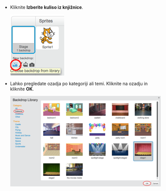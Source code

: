 + Kliknite **Izberite kuliso iz knjižnice**.
    
    ![screenshot](images/stage-choose.png)

+ Lahko pregledate ozadja po kategoriji ali temi. Kliknite na ozadju in kliknite **OK**.
    
    ![screenshot](images/backdrop.png)